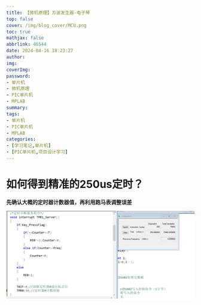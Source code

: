 ```yaml
---
title: 【微机原理】方波发生器-电子琴
top: false
cover: /img/blog_cover/MCU.png
toc: true
mathjax: false
abbrlink: 46544
date: 2024-04-16 18:23:27
author:
img:
coverImg:
password:
- 单片机
- 微机原理
- PIC单片机
- MPLAB
summary:
tags:
- 单片机
- PIC单片机
- MPLAB
categories:
- [学习笔记,单片机]
- [PIC单片机,项目设计学习]
---
```




# 如何得到精准的250us定时？

**先确认大概的定时器计数器值，再利用跑马表调整误差**

![image-20240416182439723](【微机原理】方波发生器-电子琴/image-20240416182439723.png)
